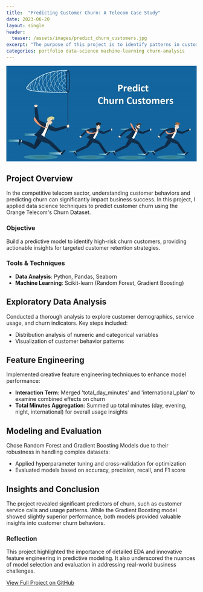 ```yaml
---
title:  "Predicting Customer Churn: A Telecom Case Study"
date: 2023-06-20
layout: single
header:
  teaser: /assets/images/predict_churn_customers.jpg
excerpt: "The purpose of this project is to identify patterns in customer behavior that predict churn."
categories: portfolio data-science machine-learning churn-analysis
---
```


![Customer Churn](/assets/images/predict_churn_customers.jpg)


## Project Overview

In the competitive telecom sector, understanding customer behaviors and predicting churn can significantly impact business success. In this project, I applied data science techniques to predict customer churn using the Orange Telecom's Churn Dataset.

### Objective

Build a predictive model to identify high-risk churn customers, providing actionable insights for targeted customer retention strategies.

### Tools & Techniques

- **Data Analysis**: Python, Pandas, Seaborn
- **Machine Learning**: Scikit-learn (Random Forest, Gradient Boosting)

## Exploratory Data Analysis

Conducted a thorough analysis to explore customer demographics, service usage, and churn indicators. Key steps included:

- Distribution analysis of numeric and categorical variables
- Visualization of customer behavior patterns

## Feature Engineering

Implemented creative feature engineering techniques to enhance model performance:

- **Interaction Term**: Merged 'total_day_minutes' and 'international_plan' to examine combined effects on churn
- **Total Minutes Aggregation**: Summed up total minutes (day, evening, night, international) for overall usage insights

## Modeling and Evaluation

Chose Random Forest and Gradient Boosting Models due to their robustness in handling complex datasets:

- Applied hyperparameter tuning and cross-validation for optimization
- Evaluated models based on accuracy, precision, recall, and F1 score

## Insights and Conclusion

The project revealed significant predictors of churn, such as customer service calls and usage patterns. While the Gradient Boosting model showed slightly superior performance, both models provided valuable insights into customer churn behaviors.

### Reflection

This project highlighted the importance of detailed EDA and innovative feature engineering in predictive modeling. It also underscored the nuances of model selection and evaluation in addressing real-world business challenges.

[View Full Project on GitHub](#)
